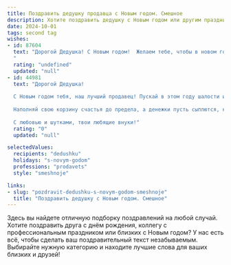 ```yaml
---
title: Поздравить дедушку продавца с Новым годом. Смешное
description: Хотите поздравить дедушку с Новым годом или другим праздником? Наш ИИ создаст незабываемое поздравление, а вы обязательно выделитесь среди других.  
date: 2024-10-01
tags: second tag
wishes:
- id: 87604
  text: "Дорогой Дедушка! С Новым годом!  Желаем тебе, чтобы в новом году твои продажи взлетели выше ёлки, а покупатели были настолько довольны, что дарили тебе не только деньги, но и  целые мешки с мандаринами! Пусть твой смех звенит как бой курантов, а  касса всегда будет полна, как мешок Санты!  С Новым годом, лучший продавец на свете!
  "
  rating: "undefined"
  updated: "null"
- id: 44981
  text: "Дорогой Дедушка!
  
  С Новым годом тебя, наш лучший продавец! Пускай в этом году шалости и капризы покупателей обходят тебя стороной, как красный ценник на старую шаль! Желаю, чтобы в твоем жизненном магазине всегда был в наличии запас радости, здоровья и удачи!
  
  Наполняй свою корзину счастья до предела, а денежки пусть сыплются, как скидки на распродажах! Пусть каждый день нового года будет как удачная распродажа – полный приятных сюрпризов и веселых моментов!
  
  С любовью и шутками, твои любящие внуки!"
  rating: "0"
  updated: "null"

selectedValues:
  recipients: "dedushku"
  holidays: "s-novym-godom"
  professions: "prodavets"
  style: "smeshnoje"

links:
- slug: "pozdravit-dedushku-s-novym-godom-smeshnoje"
  title: "Поздравить дедушку с Новым годом. Смешное"
---
```


Здесь вы найдете отличную подборку поздравлений на любой случай. 
Хотите поздравить друга с днём рождения, коллегу с профессиональным праздником или близких с Новым годом? У нас есть всё, чтобы сделать ваш поздравительный текст незабываемым. Выбирайте нужную категорию и находите лучшие слова для ваших близких и друзей!
